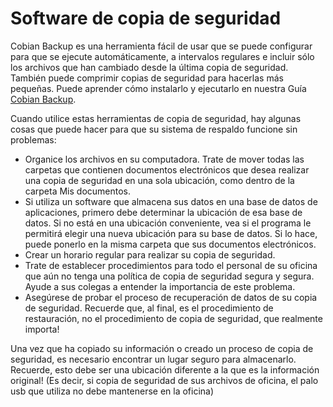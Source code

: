 [Title]: # (Software de copias de seguridad)
[Order]: # (4)

# Software de copia de seguridad

Cobian Backup es una herramienta fácil de usar que se puede configurar para que se ejecute automáticamente, a intervalos regulares e incluir sólo los archivos que han cambiado desde la última copia de seguridad. También puede comprimir copias de seguridad para hacerlas más pequeñas. Puede aprender cómo instalarlo y ejecutarlo en nuestra Guía [Cobian Backup](umbrella://lesson/cobian-backup).

Cuando utilice estas herramientas de copia de seguridad, hay algunas cosas que puede hacer para que su sistema de respaldo funcione sin problemas:

* Organice los archivos en su computadora. Trate de mover todas las carpetas que contienen documentos electrónicos que desea realizar una copia de seguridad en una sola ubicación, como dentro de la carpeta Mis documentos.
* Si utiliza un software que almacena sus datos en una base de datos de aplicaciones, primero debe determinar la ubicación de esa base de datos. Si no está en una ubicación conveniente, vea si el programa le permitirá elegir una nueva ubicación para su base de datos. Si lo hace, puede ponerlo en la misma carpeta que sus documentos electrónicos.
* Crear un horario regular para realizar su copia de seguridad.
* Trate de establecer procedimientos para todo el personal de su oficina que aún no tenga una política de copia de seguridad segura y segura. Ayude a sus colegas a entender la importancia de este problema.
* Asegúrese de probar el proceso de recuperación de datos de su copia de seguridad. Recuerde que, al final, es el procedimiento de restauración, no el procedimiento de copia de seguridad, que realmente importa!

Una vez que ha copiado su información o creado un proceso de copia de seguridad, es necesario encontrar un lugar seguro para almacenarlo. Recuerde, esto debe ser una ubicación diferente a la que es la información original! (Es decir, si copia de seguridad de sus archivos de oficina, el palo usb que utiliza no debe mantenerse en la oficina)